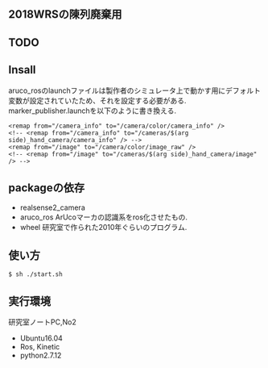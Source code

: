## 2018WRSの陳列廃棄用

## TODO

## Insall
aruco_rosのlaunchファイルは製作者のシミュレータ上で動かす用にデフォルト変数が設定されていたため、それを設定する必要がある.
marker_publisher.launchを以下のように書き換える.

```
<remap from="/camera_info" to="/camera/color/camera_info" />
<!-- <remap from="/camera_info" to="/cameras/$(arg side)_hand_camera/camera_info" /> -->
<remap from="/image" to="/camera/color/image_raw" />
<!-- <remap from="/image" to="/cameras/$(arg side)_hand_camera/image" /> -->
```

## packageの依存
- realsense2_camera
- aruco_ros
ArUcoマーカの認識系をros化させたもの.
- wheel
研究室で作られた2010年ぐらいのプログラム.

## 使い方
```
$ sh ./start.sh
```

## 実行環境
研究室ノートPC,No2
- Ubuntu16.04
- Ros, Kinetic
- python2.7.12
